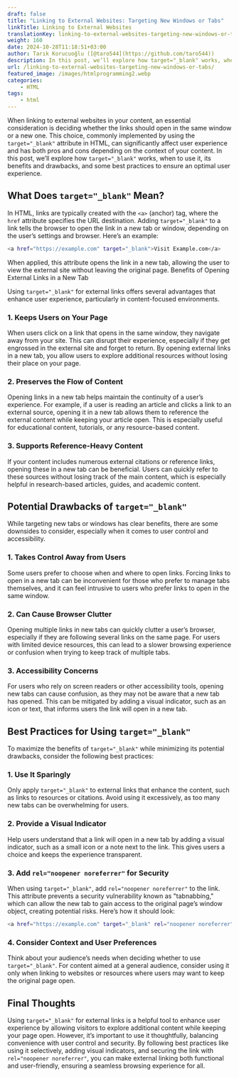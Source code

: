 ```yaml
---
draft: false
title: "Linking to External Websites: Targeting New Windows or Tabs"
linkTitle: Linking to External Websites
translationKey: linking-to-external-websites-targeting-new-windows-or-tabs
weight: 160
date: 2024-10-28T11:18:51+03:00
author: Tarık Korucuoğlu ([@taro544](https://github.com/taro544))
description: In this post, we’ll explore how target="_blank" works, when to use it, its benefits and drawbacks, and some best practices to ensure an optimal user experience.
url: /linking-to-external-websites-targeting-new-windows-or-tabs/
featured_image: /images/htmlprogramming2.webp
categories:
    - HTML
tags:
    - html
---
```

When linking to external websites in your content, an essential consideration is deciding whether the links should open in the same window or a new one. This choice, commonly implemented by using the `target="_blank"` attribute in HTML, can significantly affect user experience and has both pros and cons depending on the context of your content. In this post, we’ll explore how `target="_blank"` works, when to use it, its benefits and drawbacks, and some best practices to ensure an optimal user experience.

## What Does `target="_blank"` Mean?

In HTML, links are typically created with the `<a>` (anchor) tag, where the `href` attribute specifies the URL destination. Adding `target="_blank"` to a link tells the browser to open the link in a new tab or window, depending on the user’s settings and browser. Here’s an example:

```bash
<a href="https://example.com" target="_blank">Visit Example.com</a>
```

When applied, this attribute opens the link in a new tab, allowing the user to view the external site without leaving the original page.
Benefits of Opening External Links in a New Tab

Using `target="_blank"` for external links offers several advantages that enhance user experience, particularly in content-focused environments.

### 1. **Keeps Users on Your Page**

When users click on a link that opens in the same window, they navigate away from your site. This can disrupt their experience, especially if they get engrossed in the external site and forget to return. By opening external links in a new tab, you allow users to explore additional resources without losing their place on your page.

### 2. **Preserves the Flow of Content**

Opening links in a new tab helps maintain the continuity of a user’s experience. For example, if a user is reading an article and clicks a link to an external source, opening it in a new tab allows them to reference the external content while keeping your article open. This is especially useful for educational content, tutorials, or any resource-based content.

### 3. **Supports Reference-Heavy Content**

If your content includes numerous external citations or reference links, opening these in a new tab can be beneficial. Users can quickly refer to these sources without losing track of the main content, which is especially helpful in research-based articles, guides, and academic content.

## Potential Drawbacks of `target="_blank"`

While targeting new tabs or windows has clear benefits, there are some downsides to consider, especially when it comes to user control and accessibility.

### 1. **Takes Control Away from Users**

Some users prefer to choose when and where to open links. Forcing links to open in a new tab can be inconvenient for those who prefer to manage tabs themselves, and it can feel intrusive to users who prefer links to open in the same window.

### 2. **Can Cause Browser Clutter**

Opening multiple links in new tabs can quickly clutter a user’s browser, especially if they are following several links on the same page. For users with limited device resources, this can lead to a slower browsing experience or confusion when trying to keep track of multiple tabs.

### 3. **Accessibility Concerns**

For users who rely on screen readers or other accessibility tools, opening new tabs can cause confusion, as they may not be aware that a new tab has opened. This can be mitigated by adding a visual indicator, such as an icon or text, that informs users the link will open in a new tab.

## Best Practices for Using `target="_blank"`

To maximize the benefits of `target="_blank"` while minimizing its potential drawbacks, consider the following best practices:

### 1. **Use It Sparingly**

Only apply `target="_blank"` to external links that enhance the content, such as links to resources or citations. Avoid using it excessively, as too many new tabs can be overwhelming for users.

### 2. **Provide a Visual Indicator**

Help users understand that a link will open in a new tab by adding a visual indicator, such as a small icon or a note next to the link. This gives users a choice and keeps the experience transparent.

### 3. **Add `rel="noopener noreferrer"` for Security**

When using `target="_blank"`, add `rel="noopener noreferrer"` to the link. This attribute prevents a security vulnerability known as "tabnabbing," which can allow the new tab to gain access to the original page’s window object, creating potential risks. Here’s how it should look:

```bash
<a href="https://example.com" target="_blank" rel="noopener noreferrer">Visit Example.com</a>
```

### 4. **Consider Context and User Preferences**

Think about your audience’s needs when deciding whether to use `target="_blank"`. For content aimed at a general audience, consider using it only when linking to websites or resources where users may want to keep the original page open.

## Final Thoughts

Using `target="_blank"` for external links is a helpful tool to enhance user experience by allowing visitors to explore additional content while keeping your page open. However, it’s important to use it thoughtfully, balancing convenience with user control and security. By following best practices like using it selectively, adding visual indicators, and securing the link with `rel="noopener noreferrer"`, you can make external linking both functional and user-friendly, ensuring a seamless browsing experience for all.
